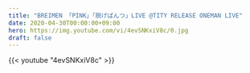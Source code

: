 ```yaml
---
title: "BREIMEN 「PINK」「脱げぱんつ」LIVE @TITY RELEASE ONEMAN LIVE"
date: 2020-04-30T00:00:00+09:00
hero: https://img.youtube.com/vi/4evSNKxiV8c/0.jpg
draft: false
---
```


{{< youtube "4evSNKxiV8c" >}}
